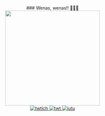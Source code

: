 <div align="center">
### Wenas, wenas!! 🦎🦎🦎
</div>
<div id="header" align = "center">
    <img src="https://i.pinimg.com/originals/be/26/d8/be26d8225bf4dc11587128b3943b1850.gif" width="300"/>
</div>
<div id="header" align = "center">
   <a href ="https://www.twitch.tv/genos3222">
        <img src="https://img.shields.io/twitch/status/genos3222?color=green&logo=twitch&style=for-the-badge" alt="twtich"/>
    </a>
    <a href ="https://twitter.com/TomasAn66093561">
        <img src="https://img.shields.io/twitter/url?color=blue&logo=twitter&style=for-the-badge&url=https%3A%2F%2Ftwitter.com%2FTomasAn66093561" alt ="twt"/>
    </a> 
    <a href = "https://www.youtube.com/channel/UCmqzHHIcwI6omSLaJqLcgRA/featured">
        <img src =  "https://img.shields.io/youtube/channel/views/UCmqzHHIcwI6omSLaJqLcgRA?logo=youtube&style=for-the-badge" alt="iutu" />
    </a>
</div>



  
    


